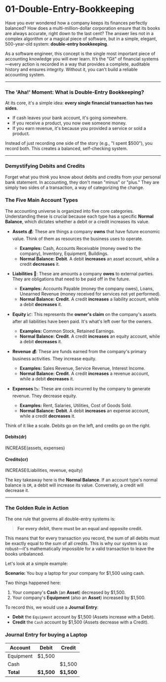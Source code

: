 # 01-Double-Entry-Bookkeeping

Have you ever wondered how a company keeps its finances perfectly balanced? How does a multi-million-dollar corporation ensure that its books are always accurate, right down to the last cent? The answer lies not in a complex algorithm or a magical piece of software, but in a simple, elegant, 500-year-old system: **double-entry bookkeeping**.

As a software engineer, this concept is the single most important piece of accounting knowledge you will ever learn. It’s the "Git" of financial systems—every action is recorded in a way that provides a complete, auditable history and ensures integrity. Without it, you can't build a reliable accounting system.

---

### The 'Aha!' Moment: What is Double-Entry Bookkeeping?

At its core, it's a simple idea: **every single financial transaction has two sides**.

* If cash leaves your bank account, it's going somewhere.
* If you receive a product, you now owe someone money.
* If you earn revenue, it's because you provided a service or sold a product.

Instead of just recording one side of the story (e.g., "I spent $500"), you record both. This creates a balanced, self-checking system.

---

### Demystifying Debits and Credits

Forget what you think you know about debits and credits from your personal bank statement. In accounting, they don't mean "minus" or "plus." They are simply two sides of a transaction, a way of categorizing the change.

### The Five Main Account Types

The accounting universe is organized into five core categories. Understanding these is crucial because each type has a specific **Normal Balance**, which dictates whether a debit or a credit increases its value.

* **Assets 💰**: These are things a company **owns** that have future economic value. Think of them as resources the business uses to operate.
    * **Examples:** Cash, Accounts Receivable (money owed to the company), Inventory, Equipment, Buildings.
    * **Normal Balance:** **Debit**. A debit **increases** an asset account, while a credit **decreases** it.

* **Liabilities 💸**: These are amounts a company **owes** to external parties. They are obligations that need to be paid off in the future.
    * **Examples:** Accounts Payable (money the company owes), Loans, Unearned Revenue (money received for services not yet performed).
    * **Normal Balance:** **Credit**. A credit **increases** a liability account, while a debit **decreases** it.

* **Equity 📈**: This represents the **owner's claim** on the company's assets after all liabilities have been paid. It's what's left over for the owners.
    * **Examples:** Common Stock, Retained Earnings.
    * **Normal Balance:** **Credit**. A credit **increases** an equity account, while a debit **decreases** it.

* **Revenue 💰**: These are funds earned from the company's primary business activities. They increase equity.
    * **Examples:** Sales Revenue, Service Revenue, Interest Income.
    * **Normal Balance:** **Credit**. A credit **increases** a revenue account, while a debit **decreases** it.

* **Expenses 📉**: These are costs incurred by the company to generate revenue. They decrease equity.
    * **Examples:** Rent, Salaries, Utilities, Cost of Goods Sold.
    * **Normal Balance:** **Debit**. A debit **increases** an expense account, while a credit **decreases** it.

Think of it like a scale. Debits go on the left, and credits go on the right.

#### Debits(dr)
INCREASE(assets, expenses)

#### Credits(cr)
INCREASE(Liabilities, revenue, equity)

The key takeaway here is the **Normal Balance**. If an account type's normal balance is `DR`, a debit will increase its value. Conversely, a credit will decrease it.

---

### The Golden Rule in Action

The one rule that governs all double-entry systems is:

> **For every debit, there must be an equal and opposite credit.**

This means that for every transaction you record, the sum of all debits must be exactly equal to the sum of all credits. This is why our system is so robust—it's mathematically impossible for a valid transaction to leave the books unbalanced.

Let's look at a simple example:

**Scenario:** You buy a laptop for your company for $1,500 using cash.

Two things happened here:
1.  Your company's **Cash** (an **Asset**) decreased by $1,500.
2.  Your company's **Equipment** (also an **Asset**) increased by $1,500.

To record this, we would use a **Journal Entry**:

* **Debit** the `Equipment` account by $1,500 (Assets increase with a Debit).
* **Credit** the `Cash` account by $1,500 (Assets decrease with a Credit).

### Journal Entry for buying a Laptop

| Account | Debit | Credit |
|---|---|---|
| Equipment | $1,500 | |
| Cash | | $1,500 |
| **Total** | **$1,500** | **$1,500** |

